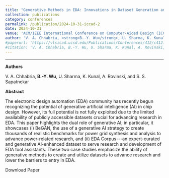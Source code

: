 ```yaml
---
title: "Generative Methods in EDA: Innovations in Dataset Generation and EDA Tool Assistants"
collection: publications
category: conferences
permalink: /publication/2024-10-31-iccad-2
date: 2024-10-31
venue: 'ACM/IEEE International Conference on Computer-Aided Design (ICCAD)'
author: 'V. A. Chhabria, <strong>B.-Y. Wu</strong>, U. Sharma, K. Kunal, A. Rovinski, and S. S. Sapatnekar'
#paperurl: 'https://vlsicad.ucsd.edu/Publications/Conferences/412/c412.pdf'
#citation: 'V. A. Chhabria, B.-Y. Wu, U. Sharma, K. Kunal, A. Rovinski, and S. S. Sapatnekar, “Generative Methods in EDA: Innovations in Dataset Generation and EDA Tool Assistants“, Proc. ICCAD, 2024.'
---
```

****

**Authors**

V. A. Chhabria, **B.-Y. Wu**, U. Sharma, K. Kunal, A. Rovinski, and S. S. Sapatnekar

**Abstract**

The electronic design automation (EDA) community has recently begun recognizing the potential of generative artificial intelligence (AI) in chip design. However, its full potential is not fully exploited due to the limited availability of publicly accessible datasets crucial for advancing research in EDA. This paper highlights the dual role of generative AI; in particular, it showcases (i) BeGAN, the use of a generative AI strategy to create thousands of realistic benchmarks for power grid synthesis and analysis to advance power-related research, and (ii) EDA Corpus---an expert-curated and generative AI-enhanced dataset to serve research and development of EDA tool assistants. These two case studies emphasize the ability of generative methods to create and utilize datasets to advance research and lower the barriers to entry in EDA.

<a href="https://dl.acm.org/doi/10.1145/3676536.3697122" style="text-decoration: none;">Download Paper</a>
